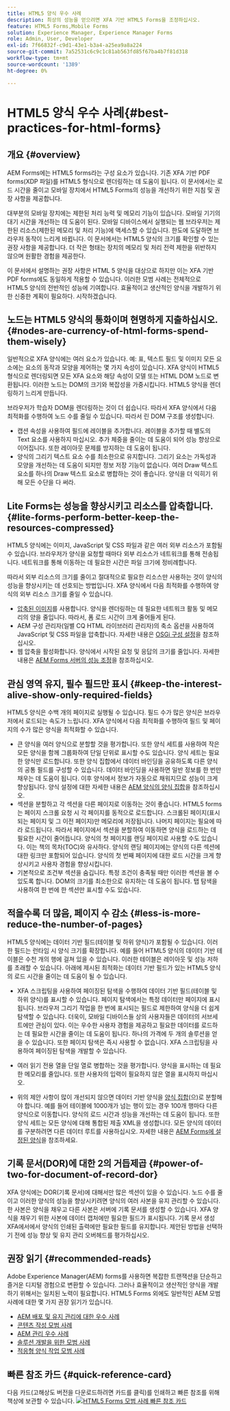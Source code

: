 ```yaml
---
title: HTML5 양식 우수 사례
description: 최상의 성능을 얻으려면 XFA 기반 HTML5 Forms을 조정하십시오.
feature: HTML5 Forms,Mobile Forms
solution: Experience Manager, Experience Manager Forms
role: Admin, User, Developer
exl-id: 7f66832f-c9d1-43e1-b3a4-a25ea9a8a224
source-git-commit: 7a52531c6c9c1c81ab563fd85f67ba4b7f81d318
workflow-type: tm+mt
source-wordcount: '1389'
ht-degree: 0%

---
```


# HTML5 양식 우수 사례{#best-practices-for-html-forms}

## 개요 {#overview}

AEM Forms에는 HTML5 forms라는 구성 요소가 있습니다. 기존 XFA 기반 PDF forms(XDP 파일)를 HTML5 형식으로 렌더링하는 데 도움이 됩니다. 이 문서에서는 로드 시간을 줄이고 모바일 장치에서 HTML5 Forms의 성능을 개선하기 위한 지침 및 권장 사항을 제공합니다.

대부분의 모바일 장치에는 제한된 처리 능력 및 메모리 기능이 있습니다. 모바일 기기의 대기 시간을 개선하는 데 도움이 된다. 모바일 디바이스에서 실행되는 웹 브라우저는 제한된 리소스(제한된 메모리 및 처리 기능)에 액세스할 수 있습니다. 한도에 도달하면 브라우저 동작이 느리게 바뀝니다. 이 문서에서는 HTML5 양식의 크기를 확인할 수 있는 권장 사항을 제공합니다. 더 작은 형태는 장치의 메모리 및 처리 전력 제한을 위반하지 않으며 원활한 경험을 제공한다.

이 문서에서 설명하는 권장 사항은 HTML 5 양식을 대상으로 하지만 이는 XFA 기반 PDF forms에도 동일하게 적용할 수 있습니다. 이러한 모범 사례는 전체적으로 HTML5 양식의 전반적인 성능에 기여합니다. 효율적이고 생산적인 양식을 개발하기 위한 신중한 계획이 필요하다. 시작하겠습니다.

## 노드는 HTML5 양식의 통화이며 현명하게 지출하십시오. {#nodes-are-currency-of-html-forms-spend-them-wisely}

일반적으로 XFA 양식에는 여러 요소가 있습니다. 예: 표, 텍스트 필드 및 이미지 모든 요소에는 요소의 동작과 모양을 제어하는 몇 가지 속성이 있습니다. XFA 양식이 HTML5 형식으로 렌더링되면 모든 XFA 요소와 해당 속성이 모델 또는 HTML DOM 노드로 변환됩니다. 이러한 노드는 DOM의 크기와 복잡성을 가중시킵니다. HTML5 양식을 렌더링하기 느리게 만듭니다.

브라우저가 학습자 DOM을 렌더링하는 것이 더 쉽습니다. 따라서 XFA 양식에서 다음 최적화를 수행하여 노드 수를 줄일 수 있습니다. 따라서 린 DOM 구조를 생성합니다.

* 캡션 속성을 사용하여 필드에 레이블을 추가합니다. 레이블을 추가할 때 별도의 Text 요소를 사용하지 마십시오. 추가 체중을 줄이는 데 도움이 되어 성능 향상으로 이어집니다. 또한 레이아웃 문제를 방지하는 데 도움이 됩니다.
* 양식의 그리기 텍스트 요소 수를 최소한으로 유지합니다. 그리기 요소는 가독성과 모양을 개선하는 데 도움이 되지만 정보 저장 기능이 없습니다. 여러 Draw 텍스트 요소를 하나의 Draw 텍스트 요소로 병합하는 것이 좋습니다. 양식을 더 익히기 위해 모든 수단을 다 써라.

## Lite Forms는 성능을 향상시키고 리소스를 압축합니다. {#lite-forms-perform-better-keep-the-resources-compressed}

HTML5 양식에는 이미지, JavaScript 및 CSS 파일과 같은 여러 외부 리소스가 포함될 수 있습니다. 브라우저가 양식을 요청할 때마다 외부 리소스가 네트워크를 통해 전송됩니다. 네트워크를 통해 이동하는 데 필요한 시간은 파일 크기에 정비례합니다.

따라서 외부 리소스의 크기를 줄이고 절대적으로 필요한 리소스만 사용하는 것이 양식의 성능을 향상시키는 데 선호되는 방법입니다. XFA 양식에서 다음 최적화를 수행하여 양식의 외부 리소스 크기를 줄일 수 있습니다.

* [압축된 이미지](/help/assets/best-practices-for-optimizing-the-quality-of-your-images.md)를 사용합니다. 양식을 렌더링하는 데 필요한 네트워크 활동 및 메모리의 양을 줄입니다. 따라서, 폼 로드 시간이 크게 줄어들게 된다.
* AEM 구성 관리자(일별 CQ HTML 라이브러리 관리자)의 축소 옵션을 사용하여 JavaScript 및 CSS 파일을 압축합니다. 자세한 내용은 [OSGi 구성 설정](/help/sites-deploying/osgi-configuration-settings.md)을 참조하십시오.
* 웹 압축을 활성화합니다. 양식에서 시작된 요청 및 응답의 크기를 줄입니다. 자세한 내용은 [AEM Forms 서버의 성능 조정](https://helpx.adobe.com/kr/aem-forms/6-3/performance-tuning-aem-forms.html)을 참조하십시오.

## 관심 영역 유지, 필수 필드만 표시  {#keep-the-interest-alive-show-only-required-fields}

HTML5 양식은 수백 개의 페이지로 실행될 수 있습니다. 필드 수가 많은 양식은 브라우저에서 로드되는 속도가 느립니다. XFA 양식에서 다음 최적화를 수행하여 필드 및 페이지의 수가 많은 양식을 최적화할 수 있습니다.

* 큰 양식을 여러 양식으로 분할할 것을 평가합니다. 또한 양식 세트를 사용하여 작은 모든 양식을 함께 그룹화하여 단일 단위로 표시할 수도 있습니다. 양식 세트는 필요한 양식만 로드합니다. 또한 양식 집합에서 데이터 바인딩을 공유하도록 다른 양식의 공통 필드를 구성할 수 있습니다. 데이터 바인딩을 사용하면 일반 정보를 한 번만 채우는 데 도움이 됩니다. 이후 양식에서 정보가 자동으로 채워지므로 성능이 크게 향상됩니다. 양식 설정에 대한 자세한 내용은 [AEM 양식의 양식 집합](https://helpx.adobe.com/kr/aem-forms/6-3/formset-in-aem-forms.html)을 참조하십시오.
* 섹션을 분할하고 각 섹션을 다른 페이지로 이동하는 것이 좋습니다. HTML5 forms는 페이지 스크롤 요청 시 각 페이지를 동적으로 로드합니다. 스크롤된 페이지(표시되는 페이지 및 그 이전 페이지)만 메모리에 저장됩니다. 나머지 페이지는 필요에 따라 로드됩니다. 따라서 페이지에서 섹션을 분할하여 이동하면 양식을 로드하는 데 필요한 시간이 줄어듭니다. 양식의 첫 페이지를 랜딩 페이지로 사용할 수도 있습니다. 이는 책의 목차(TOC)와 유사하다. 양식의 랜딩 페이지에는 양식의 다른 섹션에 대한 링크만 포함되어 있습니다. 양식의 첫 번째 페이지에 대한 로드 시간을 크게 향상시키고 사용자 경험을 향상시킵니다.
* 기본적으로 조건부 섹션을 숨깁니다. 특정 조건이 충족될 때만 이러한 섹션을 볼 수 있도록 합니다. DOM의 크기를 최소한으로 유지하는 데 도움이 됩니다. 탭 탐색을 사용하여 한 번에 한 섹션만 표시할 수도 있습니다.

## 적을수록 더 많음, 페이지 수 감소 {#less-is-more-reduce-the-number-of-pages}

HTML5 양식에는 데이터 기반 필드(테이블 및 하위 양식)가 포함될 수 있습니다. 이러한 필드는 런타임 시 양식 크기를 확장합니다. 예를 들어 HTML5 양식의 데이터 기반 테이블은 수천 개의 행에 걸쳐 있을 수 있습니다. 이러한 테이블은 레이아웃 및 성능 저하를 초래할 수 있습니다. 아래에 제시된 최적화는 데이터 기반 필드가 있는 HTML5 양식의 로드 시간을 줄이는 데 도움이 될 수 있습니다.

* XFA 스크립팅을 사용하여 페이징된 탐색을 수행하여 데이터 기반 필드(테이블 및 하위 양식)를 표시할 수 있습니다. 페이지 탐색에서는 특정 데이터만 페이지에 표시됩니다. 브라우저 그리기 작업을 한 번에 표시되는 필드로 제한하여 양식을 더 쉽게 탐색할 수 있습니다. 더욱이, 모바일 디바이스들 상의 사용자들은 데이터의 서브세트에만 관심이 있다. 이는 우수한 사용자 경험을 제공하고 필요한 데이터를 로드하는 데 필요한 시간을 줄이는 데 도움이 됩니다. 하나의 가격에 두 개의 솔루션을 얻을 수 있습니다.  또한 페이지 탐색은 즉시 사용할 수 없습니다. XFA 스크립팅을 사용하여 페이징된 탐색을 개발할 수 있습니다.

* 여러 읽기 전용 열을 단일 열로 병합하는 것을 평가합니다. 양식을 표시하는 데 필요한 메모리를 줄입니다. 또한 사용자의 입력이 필요하지 않은 열을 표시하지 마십시오.
* 위의 제안 사항이 많이 개선되지 않으면 데이터 기반 양식을 [양식 집합](https://helpx.adobe.com/kr/aem-forms/6-3/formset-in-aem-forms.html)&#x200B;(으)로 분할해야 합니다. 예를 들어 테이블에 1000개가 넘는 행이 있는 경우 100개 행마다 다른 양식으로 이동합니다. 양식의 로드 시간과 성능을 개선하는 데 도움이 됩니다.  또한 양식 세트는 모든 양식에 대해 통합된 제출 XML을 생성합니다. 모든 양식의 데이터를 구분하려면 다른 데이터 루트를 사용하십시오. 자세한 내용은 [AEM Forms에 설정된 양식](https://helpx.adobe.com/kr/aem-forms/6-3/formset-in-aem-forms.html)을 참조하세요.

## 기록 문서(DOR)에 대한 2의 거듭제곱 {#power-of-two-for-document-of-record-dor}

XFA 양식에는 DOR(기록 문서)에 대해서만 많은 섹션이 있을 수 있습니다. 노드 수를 줄이고 이러한 양식의 성능을 향상시키려면 양식의 여러 사본을 유지 관리할 수 있습니다. 한 사본은 양식을 채우고 다른 사본은 서버에 기록 문서를 생성할 수 있습니다. XFA 양식을 채우기 위한 사본에 데이터 캡처에만 필요한 필드가 표시됩니다. 기록 문서 생성 XFA에서에서 양식의 인쇄된 출력에만 필요한 필드를 유지합니다. 제안된 방법을 선택하기 전에 성능 향상 및 유지 관리 오버헤드를 평가하십시오.

## 권장 읽기  {#recommended-reads}

Adobe Experience Manager(AEM) forms를 사용하면 복잡한 트랜잭션을 단순하고 즐거운 디지털 경험으로 변환할 수 있습니다. 그러나 효율적이고 생산적인 양식을 개발하기 위해서는 일치된 노력이 필요합니다. HTML5 Forms 외에도 일반적인 AEM 모범 사례에 대한 몇 가지 권장 읽기가 있습니다.

* [AEM 배포 및 유지 관리에 대한 우수 사례](/help/sites-deploying/best-practices.md)
* [콘텐츠 작성 모범 사례](/help/sites-authoring/best-practices.md)
* [AEM 관리 우수 사례](/help/sites-administering/administer-best-practices.md)
* [솔루션 개발을 위한 모범 사례](/help/sites-developing/best-practices.md)
* [적응형 양식 작업 모범 사례](/help/forms/using/adaptive-forms-best-practices.md)

## 빠른 참조 카드 {#quick-reference-card}

다음 카드(고해상도 버전을 다운로드하려면 카드를 클릭)를 인쇄하고 빠른 참조를 위해 책상에 보관할 수 있습니다.
[![HTML5 Forms 모범 사례 빠른 참조 카드](do-not-localize/best-practices_reference_card.png)](assets/html5_forms_best_practices_reference_card.pdf)
